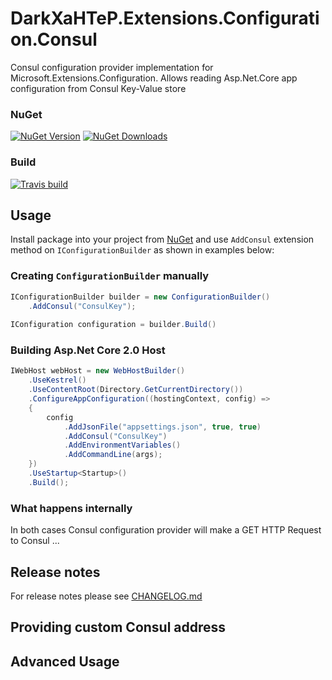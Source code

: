 # DarkXaHTeP.Extensions.Configuration.Consul
Consul configuration provider implementation for Microsoft.Extensions.Configuration. Allows reading Asp.Net.Core app configuration from Consul Key-Value store

### NuGet
[![NuGet Version](https://img.shields.io/nuget/v/DarkXaHTeP.Extensions.Configuration.Consul.svg?style=flat-square)](https://www.nuget.org/packages/DarkXaHTeP.Extensions.Configuration.Consul/)
[![NuGet Downloads](https://img.shields.io/nuget/dt/DarkXaHTeP.Extensions.Configuration.Consul.svg?style=flat-square)](https://www.nuget.org/packages/DarkXaHTeP.Extensions.Configuration.Consul/)

### Build
[![Travis build](https://img.shields.io/travis/DarkXaHTeP/DarkXaHTeP.Extensions.Configuration.Consul/master.svg?style=flat-square)](https://travis-ci.org/DarkXaHTeP/DarkXaHTeP.Extensions.Configuration.Consul)

## Usage
Install package into your project from [NuGet](https://www.nuget.org/packages/DarkXaHTeP.Extensions.Configuration.Consul/) and use `AddConsul` extension method on `IConfigurationBuilder` as shown in examples below:
### Creating `ConfigurationBuilder` manually
```c#
IConfigurationBuilder builder = new ConfigurationBuilder()
    .AddConsul("ConsulKey");
    
IConfiguration configuration = builder.Build()
```

### Building Asp.Net Core 2.0 Host
```c#
IWebHost webHost = new WebHostBuilder()
    .UseKestrel()
    .UseContentRoot(Directory.GetCurrentDirectory())
    .ConfigureAppConfiguration((hostingContext, config) =>
    {
        config
            .AddJsonFile("appsettings.json", true, true)
            .AddConsul("ConsulKey")
            .AddEnvironmentVariables()
            .AddCommandLine(args);
    })
    .UseStartup<Startup>()
    .Build();
```
### What happens internally
In both cases Consul configuration provider will make a GET HTTP Request to Consul ...

## Release notes
For release notes please see [CHANGELOG.md](https://github.com/DarkXaHTeP/DarkXaHTeP.Extensions.Configuration.Consul/blob/master/CHANGELOG.md)

## Providing custom Consul address

## Advanced Usage